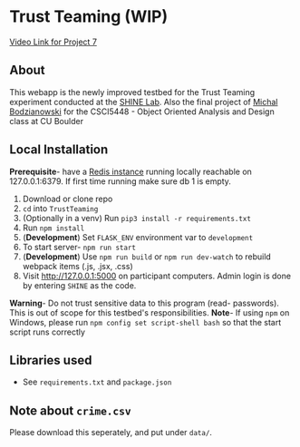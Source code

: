 # Trust Teaming (WIP)

[Video Link for Project 7](https://youtu.be/FspU1g7ndOk)

## About 
This webapp is the newly improved testbed for the Trust Teaming experiment conducted at the [SHINE Lab](https://shinelaboratory.com). Also the final project of [Michal Bodzianowski](https://michal.us) for the CSCI5448 - Object Oriented Analysis and Design class at CU Boulder

## Local Installation

**Prerequisite**- have a [Redis instance](https://redis.io/topics/quickstart) running locally reachable on 127.0.0.1:6379. If first time running make sure db 1 is empty.

1. Download or clone repo
2. `cd` into `TrustTeaming`
3. (Optionally in a venv) Run `pip3 install -r requirements.txt`
4. Run `npm install`
5. (**Development**) Set `FLASK_ENV` environment var to `development`
6. To start server- `npm run start`
7. (**Development**) Use `npm run build` or `npm run dev-watch` to rebuild webpack items (.js, .jsx, .css)
8. Visit http://127.0.0.1:5000 on participant computers. Admin login is done by entering `SHINE` as the code. 

**Warning**- Do not trust sensitive data to this program (read- passwords). This is out of scope for this testbed's responsibilities.
**Note**- If using `npm` on Windows, please run `npm config set script-shell bash` so that the start script runs correctly

## Libraries used
- See `requirements.txt` and `package.json`

## Note about `crime.csv`

Please download this seperately, and put under `data/`.
